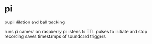 # pi
pupil dilation and ball tracking


runs pi camera on raspberry pi
listens to TTL pulses to initiate and stop recording
saves timestamps of soundcard triggers
